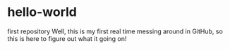 hello-world
===========

first repository
Well, this is my first real time messing around in GitHub, so this is here to figure out what it going on!
